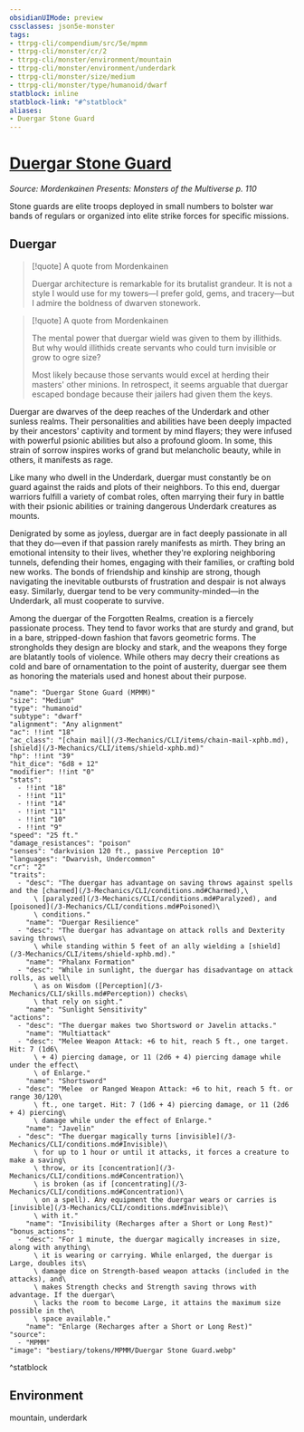 ```yaml
---
obsidianUIMode: preview
cssclasses: json5e-monster
tags:
- ttrpg-cli/compendium/src/5e/mpmm
- ttrpg-cli/monster/cr/2
- ttrpg-cli/monster/environment/mountain
- ttrpg-cli/monster/environment/underdark
- ttrpg-cli/monster/size/medium
- ttrpg-cli/monster/type/humanoid/dwarf
statblock: inline
statblock-link: "#^statblock"
aliases:
- Duergar Stone Guard
---
```

# [Duergar Stone Guard](3-Mechanics\CLI\bestiary\humanoid/duergar-stone-guard-mpmm.md)
*Source: Mordenkainen Presents: Monsters of the Multiverse p. 110*  

Stone guards are elite troops deployed in small numbers to bolster war bands of regulars or organized into elite strike forces for specific missions.

## Duergar

> [!quote] A quote from Mordenkainen  
> 
> Duergar architecture is remarkable for its brutalist grandeur. It is not a style I would use for my towers—I prefer gold, gems, and tracery—but I admire the boldness of dwarven stonework.

> [!quote] A quote from Mordenkainen  
> 
> The mental power that duergar wield was given to them by illithids. But why would illithids create servants who could turn invisible or grow to ogre size?
> 
> Most likely because those servants would excel at herding their masters' other minions. In retrospect, it seems arguable that duergar escaped bondage because their jailers had given them the keys.

Duergar are dwarves of the deep reaches of the Underdark and other sunless realms. Their personalities and abilities have been deeply impacted by their ancestors' captivity and torment by mind flayers; they were infused with powerful psionic abilities but also a profound gloom. In some, this strain of sorrow inspires works of grand but melancholic beauty, while in others, it manifests as rage.

Like many who dwell in the Underdark, duergar must constantly be on guard against the raids and plots of their neighbors. To this end, duergar warriors fulfill a variety of combat roles, often marrying their fury in battle with their psionic abilities or training dangerous Underdark creatures as mounts.

Denigrated by some as joyless, duergar are in fact deeply passionate in all that they do—even if that passion rarely manifests as mirth. They bring an emotional intensity to their lives, whether they're exploring neighboring tunnels, defending their homes, engaging with their families, or crafting bold new works. The bonds of friendship and kinship are strong, though navigating the inevitable outbursts of frustration and despair is not always easy. Similarly, duergar tend to be very community-minded—in the Underdark, all must cooperate to survive.

Among the duergar of the Forgotten Realms, creation is a fiercely passionate process. They tend to favor works that are sturdy and grand, but in a bare, stripped-down fashion that favors geometric forms. The strongholds they design are blocky and stark, and the weapons they forge are blatantly tools of violence. While others may decry their creations as cold and bare of ornamentation to the point of austerity, duergar see them as honoring the materials used and honest about their purpose.

```statblock
"name": "Duergar Stone Guard (MPMM)"
"size": "Medium"
"type": "humanoid"
"subtype": "dwarf"
"alignment": "Any alignment"
"ac": !!int "18"
"ac_class": "[chain mail](/3-Mechanics/CLI/items/chain-mail-xphb.md), [shield](/3-Mechanics/CLI/items/shield-xphb.md)"
"hp": !!int "39"
"hit_dice": "6d8 + 12"
"modifier": !!int "0"
"stats":
  - !!int "18"
  - !!int "11"
  - !!int "14"
  - !!int "11"
  - !!int "10"
  - !!int "9"
"speed": "25 ft."
"damage_resistances": "poison"
"senses": "darkvision 120 ft., passive Perception 10"
"languages": "Dwarvish, Undercommon"
"cr": "2"
"traits":
  - "desc": "The duergar has advantage on saving throws against spells and the [charmed](/3-Mechanics/CLI/conditions.md#Charmed),\
      \ [paralyzed](/3-Mechanics/CLI/conditions.md#Paralyzed), and [poisoned](/3-Mechanics/CLI/conditions.md#Poisoned)\
      \ conditions."
    "name": "Duergar Resilience"
  - "desc": "The duergar has advantage on attack rolls and Dexterity saving throws\
      \ while standing within 5 feet of an ally wielding a [shield](/3-Mechanics/CLI/items/shield-xphb.md)."
    "name": "Phalanx Formation"
  - "desc": "While in sunlight, the duergar has disadvantage on attack rolls, as well\
      \ as on Wisdom ([Perception](/3-Mechanics/CLI/skills.md#Perception)) checks\
      \ that rely on sight."
    "name": "Sunlight Sensitivity"
"actions":
  - "desc": "The duergar makes two Shortsword or Javelin attacks."
    "name": "Multiattack"
  - "desc": "Melee Weapon Attack: +6 to hit, reach 5 ft., one target. Hit: 7 (1d6\
      \ + 4) piercing damage, or 11 (2d6 + 4) piercing damage while under the effect\
      \ of Enlarge."
    "name": "Shortsword"
  - "desc": "Melee  or Ranged Weapon Attack: +6 to hit, reach 5 ft. or range 30/120\
      \ ft., one target. Hit: 7 (1d6 + 4) piercing damage, or 11 (2d6 + 4) piercing\
      \ damage while under the effect of Enlarge."
    "name": "Javelin"
  - "desc": "The duergar magically turns [invisible](/3-Mechanics/CLI/conditions.md#Invisible)\
      \ for up to 1 hour or until it attacks, it forces a creature to make a saving\
      \ throw, or its [concentration](/3-Mechanics/CLI/conditions.md#Concentration)\
      \ is broken (as if [concentrating](/3-Mechanics/CLI/conditions.md#Concentration)\
      \ on a spell). Any equipment the duergar wears or carries is [invisible](/3-Mechanics/CLI/conditions.md#Invisible)\
      \ with it."
    "name": "Invisibility (Recharges after a Short or Long Rest)"
"bonus_actions":
  - "desc": "For 1 minute, the duergar magically increases in size, along with anything\
      \ it is wearing or carrying. While enlarged, the duergar is Large, doubles its\
      \ damage dice on Strength-based weapon attacks (included in the attacks), and\
      \ makes Strength checks and Strength saving throws with advantage. If the duergar\
      \ lacks the room to become Large, it attains the maximum size possible in the\
      \ space available."
    "name": "Enlarge (Recharges after a Short or Long Rest)"
"source":
  - "MPMM"
"image": "bestiary/tokens/MPMM/Duergar Stone Guard.webp"
```
^statblock

## Environment

mountain, underdark